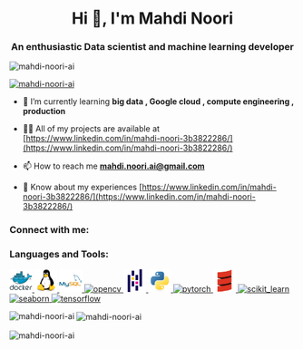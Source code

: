 <h1 align="center">Hi 👋, I'm Mahdi Noori</h1>
<h3 align="center">An enthusiastic Data scientist and machine learning developer</h3>

<p align="left"> <img src="https://komarev.com/ghpvc/?username=mahdi-noori-ai&label=Profile%20views&color=0e75b6&style=flat" alt="mahdi-noori-ai" /> </p>

<p align="left"> <a href="https://github.com/ryo-ma/github-profile-trophy"><img src="https://github-profile-trophy.vercel.app/?username=mahdi-noori-ai" alt="mahdi-noori-ai" /></a> </p>

- 🌱 I’m currently learning **big data , Google cloud , compute engineering , production**

- 👨‍💻 All of my projects are available at [https://www.linkedin.com/in/mahdi-noori-3b3822286/](https://www.linkedin.com/in/mahdi-noori-3b3822286/)

- 📫 How to reach me **mahdi.noori.ai@gmail.com**

- 📄 Know about my experiences [https://www.linkedin.com/in/mahdi-noori-3b3822286/](https://www.linkedin.com/in/mahdi-noori-3b3822286/)

<h3 align="left">Connect with me:</h3>
<p align="left">
</p>

<h3 align="left">Languages and Tools:</h3>
<p align="left"> <a href="https://www.docker.com/" target="_blank" rel="noreferrer"> <img src="https://raw.githubusercontent.com/devicons/devicon/master/icons/docker/docker-original-wordmark.svg" alt="docker" width="40" height="40"/> </a> <a href="https://www.linux.org/" target="_blank" rel="noreferrer"> <img src="https://raw.githubusercontent.com/devicons/devicon/master/icons/linux/linux-original.svg" alt="linux" width="40" height="40"/> </a> <a href="https://www.mysql.com/" target="_blank" rel="noreferrer"> <img src="https://raw.githubusercontent.com/devicons/devicon/master/icons/mysql/mysql-original-wordmark.svg" alt="mysql" width="40" height="40"/> </a> <a href="https://opencv.org/" target="_blank" rel="noreferrer"> <img src="https://www.vectorlogo.zone/logos/opencv/opencv-icon.svg" alt="opencv" width="40" height="40"/> </a> <a href="https://pandas.pydata.org/" target="_blank" rel="noreferrer"> <img src="https://raw.githubusercontent.com/devicons/devicon/2ae2a900d2f041da66e950e4d48052658d850630/icons/pandas/pandas-original.svg" alt="pandas" width="40" height="40"/> </a> <a href="https://www.python.org" target="_blank" rel="noreferrer"> <img src="https://raw.githubusercontent.com/devicons/devicon/master/icons/python/python-original.svg" alt="python" width="40" height="40"/> </a> <a href="https://pytorch.org/" target="_blank" rel="noreferrer"> <img src="https://www.vectorlogo.zone/logos/pytorch/pytorch-icon.svg" alt="pytorch" width="40" height="40"/> </a> <a href="https://www.scala-lang.org" target="_blank" rel="noreferrer"> <img src="https://raw.githubusercontent.com/devicons/devicon/master/icons/scala/scala-original.svg" alt="scala" width="40" height="40"/> </a> <a href="https://scikit-learn.org/" target="_blank" rel="noreferrer"> <img src="https://upload.wikimedia.org/wikipedia/commons/0/05/Scikit_learn_logo_small.svg" alt="scikit_learn" width="40" height="40"/> </a> <a href="https://seaborn.pydata.org/" target="_blank" rel="noreferrer"> <img src="https://seaborn.pydata.org/_images/logo-mark-lightbg.svg" alt="seaborn" width="40" height="40"/> </a> <a href="https://www.tensorflow.org" target="_blank" rel="noreferrer"> <img src="https://www.vectorlogo.zone/logos/tensorflow/tensorflow-icon.svg" alt="tensorflow" width="40" height="40"/> </a> </p>

<p><img align="left" src="https://github-readme-stats.vercel.app/api/top-langs?username=mahdi-noori-ai&show_icons=true&locale=en&layout=compact" alt="mahdi-noori-ai" /></p>

<p>&nbsp;<img align="center" src="https://github-readme-stats.vercel.app/api?username=mahdi-noori-ai&show_icons=true&locale=en" alt="mahdi-noori-ai" /></p>

<p><img align="center" src="https://github-readme-streak-stats.herokuapp.com/?user=mahdi-noori-ai&" alt="mahdi-noori-ai" /></p>
